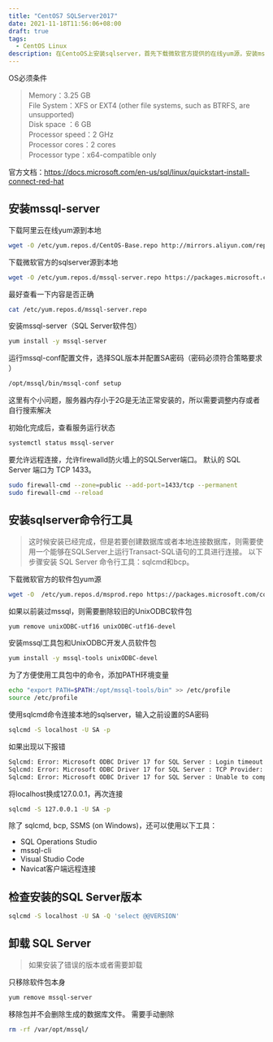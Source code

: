 ```yaml
---
title: "CentOS7 SQLServer2017"
date: 2021-11-18T11:56:06+08:00
draft: true
tags:
  - CentOS Linux
description: 在CentoOS上安装sqlserver，首先下载微软官方提供的在线yum源，安装mssql-server软件包，然后根据需要安装sqlserver的命令行工具或远程客户端进行连接
---
```




OS必须条件  

>Memory：3.25 GB  
>File System：XFS or EXT4 (other file systems, such as BTRFS, are unsupported)  
>Disk space ：6 GB  
>Processor speed：2 GHz  
>Processor cores：2 cores  
>Processor type：x64-compatible only  

官方文档：<https://docs.microsoft.com/en-us/sql/linux/quickstart-install-connect-red-hat> 

## 安装mssql-server

下载阿里云在线yum源到本地

```bash
wget -O /etc/yum.repos.d/CentOS-Base.repo http://mirrors.aliyun.com/repo/Centos-7.repo
```

下载微软官方的sqlserver源到本地

```bash
wget -O /etc/yum.repos.d/mssql-server.repo https://packages.microsoft.com/config/rhel/7/mssql-server-2017.repo
```

最好查看一下内容是否正确

```bash
cat /etc/yum.repos.d/mssql-server.repo
```

安装mssql-server（SQL Server软件包）

```bash
yum install -y mssql-server
```

运行mssql-conf配置文件，选择SQL版本并配置SA密码（密码必须符合策略要求 ）

```bash
/opt/mssql/bin/mssql-conf setup
```

这里有个小问题，服务器内存小于2G是无法正常安装的，所以需要调整内存或者自行搜索解决



初始化完成后，查看服务运行状态

```bash
systemctl status mssql-server
```



要允许远程连接，允许firewalld防火墙上的SQLServer端口。 默认的 SQL Server 端口为 TCP 1433。

```bash
sudo firewall-cmd --zone=public --add-port=1433/tcp --permanent
sudo firewall-cmd --reload
```



## 安装sqlserver命令行工具

>这时候安装已经完成，但是若要创建数据库或者本地连接数据库，则需要使用一个能够在SQLServer上运行Transact-SQL语句的工具进行连接。 以下步骤安装 SQL Server 命令行工具：sqlcmd和bcp。 

下载微软官方的软件包yum源

```bash
wget -O  /etc/yum.repos.d/msprod.repo https://packages.microsoft.com/config/rhel/7/prod.repo
```

如果以前装过mssql，则需要删除较旧的UnixODBC软件包

```bash
yum remove unixODBC-utf16 unixODBC-utf16-devel 
```

安装mssql工具包和UnixODBC开发人员软件包

```bash
yum install -y mssql-tools unixODBC-devel 
```

为了方便使用工具包中的命令，添加PATH环境变量

```bash
echo "export PATH=$PATH:/opt/mssql-tools/bin" >> /etc/profile
source /etc/profile
```

使用sqlcmd命令连接本地的sqlserver，输入之前设置的SA密码

```bash
sqlcmd -S localhost -U SA -p
```

如果出现以下报错

```bash
Sqlcmd: Error: Microsoft ODBC Driver 17 for SQL Server : Login timeout expired.
Sqlcmd: Error: Microsoft ODBC Driver 17 for SQL Server : TCP Provider: Timeout error [258]. .
Sqlcmd: Error: Microsoft ODBC Driver 17 for SQL Server : Unable to complete login process due to delay in prelogin response.
```

将localhost换成127.0.0.1，再次连接

```bash
sqlcmd -S 127.0.0.1 -U SA -p
```

除了 sqlcmd, bcp, SSMS (on Windows)，还可以使用以下工具：

- SQL Operations Studio
- mssql-cli
- Visual Studio Code
- Navicat客户端远程连接



## 检查安装的SQL Server版本

```bash
sqlcmd -S localhost -U SA -Q 'select @@VERSION'
```



## 卸载 SQL Server

>如果安装了错误的版本或者需要卸载

只移除软件包本身

```bash
yum remove mssql-server
```

移除包并不会删除生成的数据库文件。 需要手动删除

```bash
rm -rf /var/opt/mssql/
```





